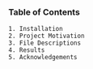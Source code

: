 ### Table of Contents
    1. Installation
    2. Project Motivation
    3. File Descriptions
    4. Results
    5. Acknowledgements
    
    
